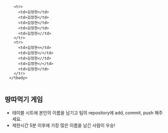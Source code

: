 <table>
      <tbody>

        <tr>
          <td>김정현</td>
          <td>김정현</td>
          <td>김정현</td>
          <td>김정현</td>
          <td>김정현<//td>
        </tr>
        <tr>
          <td>김정현<</td>
          <td>김정현</</td>
          <td>김정현<//td>
          <td>김정현</</td>
          <td>김정현</td> 
        </tr>
      </tbody>
</table>

## 땅따먹기 게임

- 테이블 시트에 본인의 이름을 남기고 팀의 repository에 add, commit, push 해주세요.
- 제한시간 5분 이후에 가장 많은 이름을 남긴 사람이 우승!

